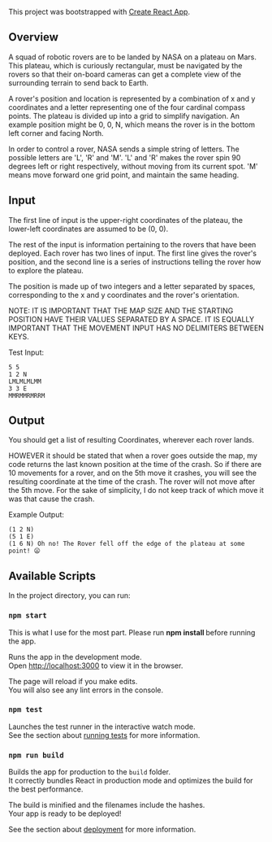 This project was bootstrapped with [Create React App](https://github.com/facebook/create-react-app).

## Overview
    
A squad of robotic rovers are to be landed by NASA on a plateau on Mars.
This plateau, which is curiously rectangular, must be navigated by the rovers so that their on-board cameras can get a complete view of the surrounding terrain to send back to Earth.

A rover's position and location is represented by a combination of x and y coordinates and a letter representing one of the four cardinal compass points. The plateau is divided up into a grid to simplify navigation. An example position might be 0, 0, N, which means the rover is in the bottom left corner and facing North.

In order to control a rover, NASA sends a simple string of letters. The possible letters are 'L', 'R' and 'M'. 'L' and 'R' makes the rover spin 90 degrees left or right respectively, without moving from its current spot. 'M' means move forward one grid point, and maintain the same heading.

## Input

The first line of input is the upper-right coordinates of the plateau, the lower-left coordinates are assumed to be (0, 0).

The rest of the input is information pertaining to the rovers that have been deployed. Each rover has two lines of input. The first line gives the rover's position, and the second line is a series of instructions telling the rover how to explore the plateau.

The position is made up of two integers and a letter separated by spaces, corresponding to the x and y coordinates and the rover's orientation.

NOTE: IT IS IMPORTANT THAT THE MAP SIZE AND THE STARTING POSITION HAVE THEIR VALUES SEPARATED BY A SPACE. IT IS EQUALLY IMPORTANT THAT THE MOVEMENT INPUT HAS NO DELIMITERS BETWEEN KEYS.

Test Input:
    
    5 5
    1 2 N
    LMLMLMLMM
    3 3 E
    MMRMMRMRRM

## Output
You should get a list of resulting Coordinates, wherever each rover lands.

HOWEVER it should be stated that when a rover goes outside the map, my code returns the last known position at the time of the crash. So if there are 10 movements for a rover, and on the 5th move it crashes, you will see the resulting coordinate at the time of the crash. The rover will not move after the 5th move. For the sake of simplicity, I do not keep track of which move it was that cause the crash.

Example Output:

    (1 2 N)
    (5 1 E)
    (1 6 N) Oh no! The Rover fell off the edge of the plateau at some point! 😦

## Available Scripts

In the project directory, you can run:

### `npm start`

This is what I use for the most part. Please run <b> npm install </b>
before running the app.



Runs the app in the development mode.<br />
Open [http://localhost:3000](http://localhost:3000) to view it in the browser.

The page will reload if you make edits.<br />
You will also see any lint errors in the console.

### `npm test`

Launches the test runner in the interactive watch mode.<br />
See the section about [running tests](https://facebook.github.io/create-react-app/docs/running-tests) for more information.

### `npm run build`

Builds the app for production to the `build` folder.<br />
It correctly bundles React in production mode and optimizes the build for the best performance.

The build is minified and the filenames include the hashes.<br />
Your app is ready to be deployed!

See the section about [deployment](https://facebook.github.io/create-react-app/docs/deployment) for more information.
